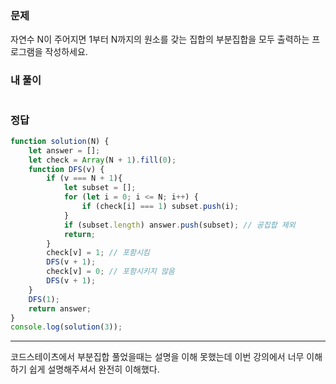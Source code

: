 ### 문제
자연수 N이 주어지면 1부터 N까지의 원소를 갖는 집합의 부분집합을 모두 출력하는 프로그램을 작성하세요.

### 내 풀이
```js

```

### 정답
```js
function solution(N) {
    let answer = [];
    let check = Array(N + 1).fill(0);
    function DFS(v) {
        if (v === N + 1){
            let subset = [];
            for (let i = 0; i <= N; i++) {
                if (check[i] === 1) subset.push(i);
            }
            if (subset.length) answer.push(subset); // 공집합 제외
            return;
        }
        check[v] = 1; // 포함시킴
        DFS(v + 1);
        check[v] = 0; // 포함시키지 않음
        DFS(v + 1);
    }
    DFS(1);
    return answer;
}
console.log(solution(3));
```
---

코드스테이츠에서 부분집합 풀었을때는 설명을 이해 못했는데 이번 강의에서 너무 이해하기 쉽게 설명해주셔서 완전히 이해했다.
